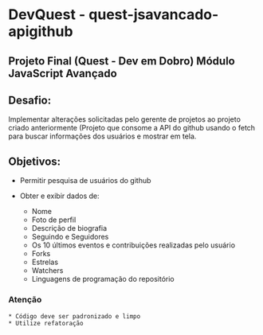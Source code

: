  # DevQuest - quest-jsavancado-apigithub

## Projeto Final (Quest - Dev em Dobro) Módulo JavaScript Avançado

## Desafio:
Implementar alterações solicitadas pelo gerente de projetos ao projeto criado anteriormente (Projeto
que consome a API do github usando o fetch para buscar informações dos usuários e mostrar em tela.
## Objetivos:
* Permitir pesquisa de usuários do github
  
* Obter e exibir dados de:
    * Nome
    * Foto de perfil
    * Descrição de biografia
    * Seguindo e Seguidores
    * Os 10 últimos eventos e contribuições realizadas pelo usuário
    * Forks
    * Estrelas
    * Watchers 
    * Linguagens de programação do repositório

### Atenção
    * Código deve ser padronizado e limpo
    * Utilize refatoração
